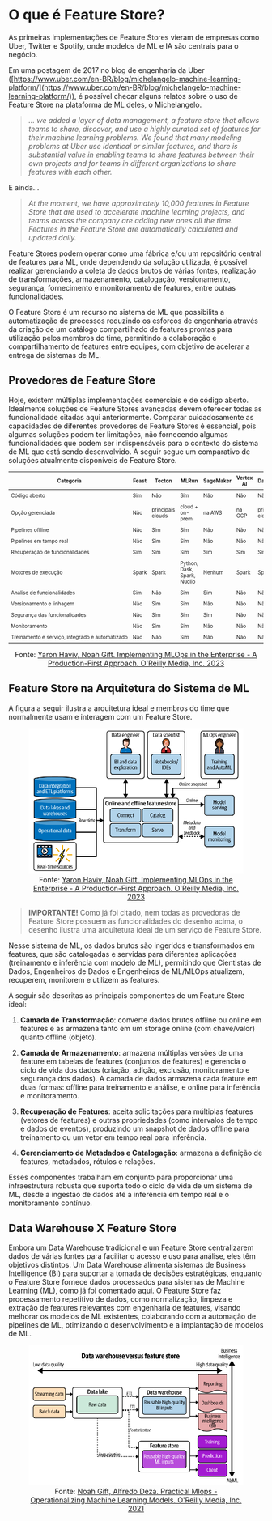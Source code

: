 # O que é Feature Store?

As primeiras implementações de Feature Stores vieram de empresas como Uber, Twitter e Spotify, onde modelos de ML e IA são centrais para o negócio. 

Em uma postagem de 2017 no blog de engenharia da Uber ([https://www.uber.com/en-BR/blog/michelangelo-machine-learning-platform/](https://www.uber.com/en-BR/blog/michelangelo-machine-learning-platform/)), é possível checar alguns relatos sobre o uso de Feature Store na plataforma de ML deles, o Michelangelo.

>  *... we added a layer of data management, a feature store that allows teams to share, discover, and use a highly curated set of features for their machine learning problems.  We found that many modeling problems at Uber use identical or similar features, and there is substantial value in enabling teams to share features between their own projects and for teams in different organizations to share features with each other.*

E ainda...

> *At the moment, we have approximately 10,000 features in Feature Store that are used to accelerate machine learning projects, and teams across the company are adding new ones all the time. Features in the Feature Store are automatically calculated and updated daily.*

Feature Stores podem operar como uma fábrica e/ou um repositório central de features para ML, onde dependendo da solução utilizada, é possível realizar gerenciando a coleta de dados brutos de várias fontes, realização de transformações, armazenamento, catalogação, versionamento, segurança, fornecimento e monitoramento de features, entre outras funcionalidades. 

O Feature Store é um recurso no sistema de ML que possibilita a automatização de processos reduzindo os esforços de engenharia através da criação de um catálogo compartilhado de features prontas para utilização pelos membros do time, permitindo a colaboração e compartilhamento de features entre equipes, com objetivo de acelerar a entrega de sistemas de ML. 

## Provedores de Feature Store

Hoje, existem múltiplas implementações comerciais e de código aberto. Idealmente soluções de Feature Stores avançadas devem oferecer todas as funcionalidade citadas aqui anteriormente. Comparar cuidadosamente as capacidades de diferentes provedores de Feature Stores é essencial, pois algumas soluções podem ter limitações, não fornecendo algumas funcionalidades que podem ser indispensáveis para o contexto do sistema de ML que está sendo desenvolvido. A seguir segue um comparativo de soluções atualmente disponíveis de Feature Store.

<!-- <div style="display: flex; justify-content: center;"> -->

<div align="center">
  <table style="font-size: 10px;">
    <thead>
      <tr>
        <th style="padding: 5px;">Categoria</th>
        <th style="padding: 5px;">Feast</th>
        <th style="padding: 5px;">Tecton</th>
        <th style="padding: 5px;">MLRun</th>
        <th style="padding: 5px;">SageMaker</th>
        <th style="padding: 5px;">Vertex AI</th>
        <th style="padding: 5px;">Databricks</th>
        <th style="padding: 5px;">HopsWorks</th>
      </tr>
    </thead>
    <tbody>
      <tr>
        <td style="padding: 5px; white-space: nowrap;">Código aberto</td>
        <td style="padding: 5px;">Sim</td>
        <td style="padding: 5px;">Não</td>
        <td style="padding: 5px;">Sim</td>
        <td style="padding: 5px;">Não</td>
        <td style="padding: 5px;">Não</td>
        <td style="padding: 5px;">Não</td>
        <td style="padding: 5px;">Sim</td>
      </tr>
      <tr>
        <td style="padding: 5px; white-space: nowrap;">Opção gerenciada</td>
        <td style="padding: 5px;">Não</td>
        <td style="padding: 5px;">principais clouds</td>
        <td style="padding: 5px;">cloud + on-prem</td>
        <td style="padding: 5px;">na AWS</td>
        <td style="padding: 5px;">na GCP</td>
        <td style="padding: 5px;">principais clouds</td>
        <td style="padding: 5px;">cloud + on-prem</td>
      </tr>
      <tr>
        <td style="padding: 5px; white-space: nowrap;">Pipelines offline</td>
        <td style="padding: 5px;">Não</td>
        <td style="padding: 5px;">Sim</td>
        <td style="padding: 5px;">Sim</td>
        <td style="padding: 5px;">Não</td>
        <td style="padding: 5px;">Não</td>
        <td style="padding: 5px;">Não</td>
        <td style="padding: 5px;">Sim</td>
      </tr>
      <tr>
        <td style="padding: 5px; white-space: nowrap;">Pipelines em tempo real</td>
        <td style="padding: 5px;">Não</td>
        <td style="padding: 5px;">Sim</td>
        <td style="padding: 5px;">Sim</td>
        <td style="padding: 5px;">Não</td>
        <td style="padding: 5px;">Não</td>
        <td style="padding: 5px;">Não</td>
        <td style="padding: 5px;">Não</td>
      </tr>
      <tr>
        <td style="padding: 5px; white-space: nowrap;">Recuperação de funcionalidades</td>
        <td style="padding: 5px;">Sim</td>
        <td style="padding: 5px;">Sim</td>
        <td style="padding: 5px;">Sim</td>
        <td style="padding: 5px;">Sim</td>
        <td style="padding: 5px;">Sim</td>
        <td style="padding: 5px;">Sim</td>
        <td style="padding: 5px;">Sim</td>
      </tr>
      <tr>
        <td style="padding: 5px; white-space: nowrap;">Motores de execução</td>
        <td style="padding: 5px;">Spark</td>
        <td style="padding: 5px;">Spark</td>
        <td style="padding: 5px;">Python, Dask, Spark, Nuclio</td>
        <td style="padding: 5px;">Nenhum</td>
        <td style="padding: 5px;">Spark</td>
        <td style="padding: 5px;">Spark</td>
        <td style="padding: 5px;">Spark, Flink</td>
      </tr>
      <tr>
        <td style="padding: 5px; white-space: nowrap;">Análise de funcionalidades</td>
        <td style="padding: 5px;">Sim</td>
        <td style="padding: 5px;">Não</td>
        <td style="padding: 5px;">Sim</td>
        <td style="padding: 5px;">Sim</td>
        <td style="padding: 5px;">Não</td>
        <td style="padding: 5px;">Não</td>
        <td style="padding: 5px;">Sim</td>
      </tr>
      <tr>
        <td style="padding: 5px; white-space: nowrap;">Versionamento e linhagem</td>
        <td style="padding: 5px;">Não</td>
        <td style="padding: 5px;">Sim</td>
        <td style="padding: 5px;">Sim</td>
        <td style="padding: 5px;">Não</td>
        <td style="padding: 5px;">Não</td>
        <td style="padding: 5px;">Não</td>
        <td style="padding: 5px;">Sim</td>
      </tr>
      <tr>
        <td style="padding: 5px; white-space: nowrap;">Segurança das funcionalidades</td>
        <td style="padding: 5px;">Não</td>
        <td style="padding: 5px;">Sim</td>
        <td style="padding: 5px;">Sim</td>
        <td style="padding: 5px;">Sim</td>
        <td style="padding: 5px;">Não</td>
        <td style="padding: 5px;">Não</td>
        <td style="padding: 5px;">Não</td>
      </tr>
      <tr>
        <td style="padding: 5px; white-space: nowrap;">Monitoramento</td>
        <td style="padding: 5px;">Não</td>
        <td style="padding: 5px;">Sim</td>
        <td style="padding: 5px;">Sim</td>
        <td style="padding: 5px;">Não</td>
        <td style="padding: 5px;">Não</td>
        <td style="padding: 5px;">Não</td>
        <td style="padding: 5px;">Sim</td>
      </tr>
      <tr>
        <td style="padding: 5px; white-space: nowrap;">Treinamento e serviço, integrado e automatizado</td>
        <td style="padding: 5px;">Não</td>
        <td style="padding: 5px;">Não</td>
        <td style="padding: 5px;">Sim</td>
        <td style="padding: 5px;">Não</td>
        <td style="padding: 5px;">Não</td>
        <td style="padding: 5px;">Não</td>
        <td style="padding: 5px;">Sim</td>
      </tr>
    </tbody>
  </table>
</div>
<div align="center">
  <p>Fonte: <a href="https://www.oreilly.com/library/view/implementing-mlops-in/9781098136574/">Yaron Haviv, Noah Gift. Implementing MLOps in the Enterprise - A Production-First Approach. O'Reilly Media, Inc. 2023</a></p>
</div>

## Feature Store na Arquitetura do Sistema de ML

A figura a seguir ilustra a arquitetura ideal e membros do time que normalmente usam e interagem com um Feature Store. 

<div align="center">
  <figure>
    <img src="fs_ml_system.png" alt="Feature Store no sistema de ML">
    <figcaption>
      Fonte: <a href=href="https://www.oreilly.com/library/view/implementing-mlops-in/9781098136574/">Yaron Haviv, Noah Gift. Implementing MLOps in the Enterprise - A Production-First Approach. O'Reilly Media, Inc. 2023</a>
    </figcaption>
  </figure>
</div>

> **IMPORTANTE!** Como já foi citado, nem todas as provedoras de Feature Store possuem as funcionalidades do desenho acima, o desenho ilustra uma arquitetura ideal de um serviço de Feature Store. 

Nesse sistema de ML, os dados brutos são ingeridos e transformados em features, que são catalogadas e servidas para diferentes aplicações (treinamento e inferência com modelo de ML), permitindo que Cientistas de Dados, Engenheiros de Dados e Engenheiros de ML/MLOps atualizem, recuperem, monitorem e utilizem as features.

A seguir são descritas as principais componentes de um Feature Store ideal:

1. **Camada de Transformação**: converte dados brutos offline ou online em features e as armazena tanto em um storage online (com chave/valor) quanto offline (objeto).

2. **Camada de Armazenamento**: armazena múltiplas versões de uma feature em tabelas de features (conjuntos de features) e gerencia o ciclo de vida dos dados (criação, adição, exclusão, monitoramento e segurança dos dados). A camada de dados armazena cada feature em duas formas: offline para treinamento e análise, e online para inferência e monitoramento.

3. **Recuperação de Features**: aceita solicitações para múltiplas features (vetores de features) e outras propriedades (como intervalos de tempo e dados de eventos), produzindo um snapshot de dados offline para treinamento ou um vetor em tempo real para inferência.

4. **Gerenciamento de Metadados e Catalogação**: armazena a definição de features, metadados, rótulos e relações.

Esses componentes trabalham em conjunto para proporcionar uma infraestrutura robusta que suporta todo o ciclo de vida de um sistema de ML, desde a ingestão de dados até a inferência em tempo real e o monitoramento contínuo.

## Data Warehouse X Feature Store

Embora um Data Warehouse tradicional e um Feature Store centralizarem dados de várias fontes para facilitar o acesso e uso para análise, eles têm objetivos distintos. Um Data Warehouse alimenta sistemas de Business Intelligence (BI) para suportar a tomada de decisões estratégicas, enquanto o Feature Store fornece dados processados para sistemas de Machine Learning (ML), como já foi comentado aqui. O Feature Store faz processamento repetitivo de dados, como normalização, limpeza e extração de features relevantes com engenharia de features, visando melhorar os modelos de ML existentes, colaborando com a automação de pipelines de ML, otimizando o desenvolvimento e a implantação de modelos de ML.

<div align="center">
  <figure>
    <img src="dw_versus_fs.png" alt="Data Warehouse X Feature Store">
    <figcaption>
      Fonte: <a href="https://paiml.com/docs/home/books/practical-mlops/"> Noah Gift, Alfredo Deza. Practical Mlops - Operationalizing Machine Learning Models. O'Reilly Media, Inc. 2021</a>
    </figcaption>
  </figure>
</div>